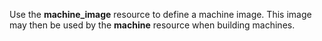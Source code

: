 Use the **machine_image** resource to define a machine image. This
image may then be used by the **machine** resource when building
machines.